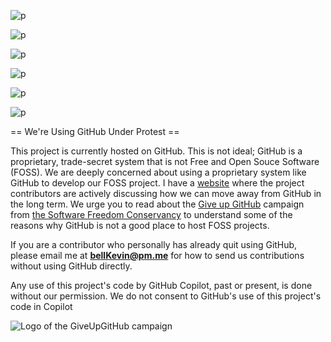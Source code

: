 ![p](https://github.com/bell-kevin/aboutMeWebApp/blob/main/screenshots/Capture.PNG)

![p](https://github.com/bell-kevin/aboutMeWebApp/blob/main/screenshots/Capture2.PNG)

![p](https://github.com/bell-kevin/aboutMeWebApp/blob/main/screenshots/Capture3.PNG)

![p](https://github.com/bell-kevin/aboutMeWebApp/blob/main/screenshots/Capture4.PNG)

![p](https://github.com/bell-kevin/aboutMeWebApp/blob/main/screenshots/Capture5.PNG)

![p](https://github.com/bell-kevin/aboutMeWebApp/blob/main/screenshots/Capture6.PNG)


== We're Using GitHub Under Protest ==

This project is currently hosted on GitHub.  This is not ideal; GitHub is a
proprietary, trade-secret system that is not Free and Open Souce Software
(FOSS).  We are deeply concerned about using a proprietary system like GitHub
to develop our FOSS project. I have a [website](https://bellKevin.me) where the
project contributors are actively discussing how we can move away from GitHub
in the long term.  We urge you to read about the [Give up GitHub](https://GiveUpGitHub.org) campaign 
from [the Software Freedom Conservancy](https://sfconservancy.org) to understand some of the reasons why GitHub is not 
a good place to host FOSS projects.

If you are a contributor who personally has already quit using GitHub, please
email me at **bellKevin@pm.me** for how to send us contributions without
using GitHub directly.

Any use of this project's code by GitHub Copilot, past or present, is done
without our permission.  We do not consent to GitHub's use of this project's
code in Copilot

![Logo of the GiveUpGitHub campaign](https://sfconservancy.org/img/GiveUpGitHub.png)
